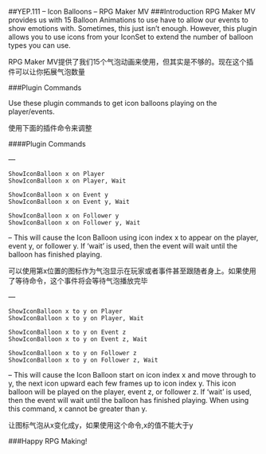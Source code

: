 
##YEP.111 – Icon Balloons – RPG Maker MV
###Introduction
RPG Maker MV provides us with 15 Balloon Animations to use have to allow our events to show emotions with. Sometimes, this just isn’t enough. However, this plugin allows you to use icons from your IconSet to extend the number of balloon types you can use.

RPG Maker MV提供了我们15个气泡动画来使用，但其实是不够的。现在这个插件可以让你拓展气泡数量

###Plugin Commands

Use these plugin commands to get icon balloons playing on the player/events.

使用下面的插件命令来调整

####Plugin Commands

—

	ShowIconBalloon x on Player
	ShowIconBalloon x on Player, Wait

	ShowIconBalloon x on Event y
	ShowIconBalloon x on Event y, Wait

	ShowIconBalloon x on Follower y
	ShowIconBalloon x on Follower y, Wait
– This will cause the Icon Balloon using icon index x to appear on the player, event y, or follower y. If ‘wait’ is used, then the event will wait until the balloon has finished playing.

可以使用第x位置的图标作为气泡显示在玩家或者事件甚至跟随者身上。如果使用了等待命令，这个事件将会等待气泡播放完毕

—

	ShowIconBalloon x to y on Player
	ShowIconBalloon x to y on Player, Wait

	ShowIconBalloon x to y on Event z
	ShowIconBalloon x to y on Event z, Wait

	ShowIconBalloon x to y on Follower z
	ShowIconBalloon x to y on Follower z, Wait
– This will cause the Icon Balloon start on icon index x and move through to y, the next icon upward each few frames up to icon index y. This icon balloon will be played on the player, event z, or follower z. If ‘wait’ is used, then the event will wait until the balloon has finished playing. When using this command, x cannot be greater than y.

让图标气泡从x变化成y，如果使用这个命令,x的值不能大于y


###Happy RPG Making!

